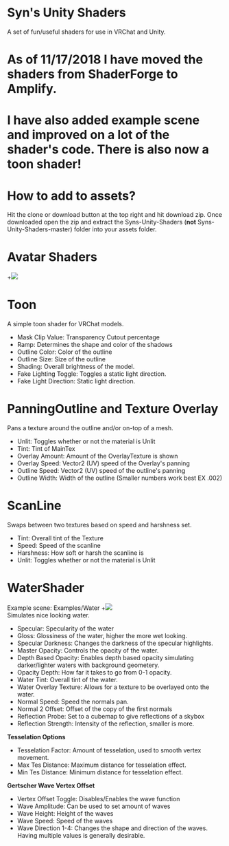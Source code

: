 # Syn's Unity Shaders
A set of fun/useful shaders for use in VRChat and Unity.  

# As of 11/17/2018 I have moved the shaders from ShaderForge to Amplify.
# I have also added example scene and improved on a lot of the shader's code.  There is also now a toon shader!

# How to add to assets?
Hit the clone or download button at the top right and hit download zip.  Once downloaded open the zip and extract the Syns-Unity-Shaders (**not** Syns-Unity-Shaders-master) folder into your assets folder.
  
# Avatar Shaders
+<img src="Assets/avatar-shaders.gif?raw=true">
  
# Toon
A simple toon shader for VRChat models.
  * Mask Clip Value:  Transparency Cutout percentage
  * Ramp:  Determines the shape and color of the shadows
  * Outline Color:  Color of the outline
  * Outline Size:  Size of the outline
  * Shading:  Overall brightness of the model.
  * Fake Lighting Toggle:  Toggles a static light direction.
  * Fake Light Direction:  Static light direction.

# PanningOutline and Texture Overlay
Pans a texture around the outline and/or on-top of a mesh.  
  * Unlit:  Toggles whether or not the material is Unlit
  * Tint:  Tint of MainTex
  * Overlay Amount:  Amount of the OverlayTexture is shown
  * Overlay Speed:  Vector2 (UV) speed of the Overlay's panning
  * Outline Speed:  Vector2 (UV) speed of the outline's panning
  * Outline Width: Width of the outline (Smaller numbers work best EX .002)
  
# ScanLine  
Swaps between two textures based on speed and harshness set.
  * Tint:  Overall tint of the Texture
  * Speed:  Speed of the scanline
  * Harshness: How soft or harsh the scanline is
  * Unlit:  Toggles whether or not the material is Unlit
  
# WaterShader  
Example scene: Examples/Water
+<img src="Assets/water-shader.png?raw=true">  
Simulates nice looking water.
  * Specular:  Specularity of the water
  * Gloss:  Glossiness of the water, higher the more wet looking.
  * Specular Darkness:  Changes the darkness of the specular highlights.
  * Master Opacity:  Controls the opacity of the water.
  * Depth Based Opacity: Enables depth based opacity simulating darker/lighter waters with background geometery.
  * Opacity Depth:  How far it takes to go from 0-1 opacity.
  * Water Tint:  Overall tint of the water.
  * Water Overlay Texture:  Allows for a texture to be overlayed onto the water.
  * Normal Speed:  Speed the normals pan.
  * Normal 2 Offset: Offset of the copy of the first normals
  * Reflection Probe: Set to a cubemap to give reflections of a skybox
  * Reflection Strength:  Intensity of the reflection, smaller is more.
  
  **Tesselation Options**
  * Tesselation Factor:  Amount of tesselation, used to smooth vertex movement.
  * Max Tes Distance: Maximum distance for tesselation effect.
  * Min Tes Distance: Minimum distance for tesselation effect.
  
  **Gertscher Wave Vertex Offset**
  * Vertex Offset Toggle: Disables/Enables the wave function
  * Wave Amplitude: Can be used to set amount of waves
  * Wave Height:  Height of the waves
  * Wave Speed:  Speed of the waves
  * Wave Direction 1-4: Changes the shape and direction of the waves.  Having multiple values is generally desirable.
